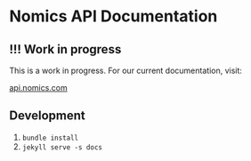 # Nomics API Documentation

## !!! Work in progress

This is a work in progress. For our current documentation, visit:

[api.nomics.com](https://api.nomics.com)

## Development

1. `bundle install`
2. `jekyll serve -s docs`
